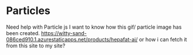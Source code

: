# Particles
Need help with Particle js 
I want to know how this gif/ particle image has been created. https://witty-sand-086ced910.1.azurestaticapps.net/products/hepafat-ai/ or how i can fetch it from this site to my site?
